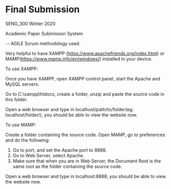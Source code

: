 # Final Submission
SENG_300 Winter 2020

Academic Paper Submission System

-- AGILE Scrum methodology used.

Very helpful to have XAMPP (https://www.apachefriends.org/index.html) or MAMP(https://www.mamp.info/en/windows/) installed in your device. 

To use XAMPP:

Once you have XAMPP, open XAMPP control panel, start the Apache and MySQL servers.

Go to C:\xampp\htdocs, create a folder, unzip and paste the source code in this folder.

Open a web browser and type in localhost/path/to/folder(eg: localhost/folder/), you should be able to view the website now.

To use MAMP:

Create a folder containing the source code.
Open MAMP, go to preferences and do the following: 
1) Go to port, and set the Apache port to 8888.
2) Go to Web Server, select Apache.
3) Make sure that when you are in Web Server, the Document Root is the same root as the folder containing the source code.

Open a web browser and type in localhost:8888, you should be able to view the website now.
